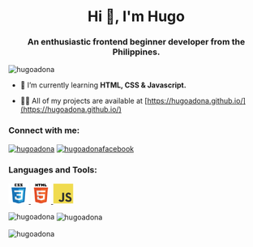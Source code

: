 <h1 align="center">Hi 👋, I'm Hugo</h1>
<h3 align="center">An enthusiastic frontend beginner developer from the Philippines.</h3>

<p align="left"> <img src="https://komarev.com/ghpvc/?username=hugoadona&label=Profile%20views&color=0e75b6&style=flat" alt="hugoadona" /> </p>

- 🌱 I’m currently learning **HTML, CSS & Javascript.**

- 👨‍💻 All of my projects are available at [https://hugoadona.github.io/](https://hugoadona.github.io/)

<h3 align="left">Connect with me:</h3>
<p align="left">
<a href="https://twitter.com/hugoadona" target="blank"><img align="center" src="https://raw.githubusercontent.com/rahuldkjain/github-profile-readme-generator/master/src/images/icons/Social/twitter.svg" alt="hugoadona" height="30" width="40" /></a>
<a href="https://fb.com/hugoadonafacebook" target="blank"><img align="center" src="https://raw.githubusercontent.com/rahuldkjain/github-profile-readme-generator/master/src/images/icons/Social/facebook.svg" alt="hugoadonafacebook" height="30" width="40" /></a>

<h3 align="left">Languages and Tools:</h3>
<p align="left"> <a href="https://www.w3schools.com/css/" target="_blank" rel="noreferrer"> <img src="https://raw.githubusercontent.com/devicons/devicon/master/icons/css3/css3-original-wordmark.svg" alt="css3" width="40" height="40"/> </a> <a href="https://www.w3.org/html/" target="_blank" rel="noreferrer"> <img src="https://raw.githubusercontent.com/devicons/devicon/master/icons/html5/html5-original-wordmark.svg" alt="html5" width="40" height="40"/> </a> <a href="https://developer.mozilla.org/en-US/docs/Web/JavaScript" target="_blank" rel="noreferrer"> <img src="https://raw.githubusercontent.com/devicons/devicon/master/icons/javascript/javascript-original.svg" alt="javascript" width="40" height="40"/> </a> </p>

<p><img align="left" src="https://github-readme-stats.vercel.app/api/top-langs?username=hugoadona&show_icons=true&locale=en&layout=compact" alt="hugoadona" /></p>

<p>&nbsp;<img align="center" src="https://github-readme-stats.vercel.app/api?username=hugoadona&show_icons=true&locale=en" alt="hugoadona" /></p>

<p><img align="center" src="https://github-readme-streak-stats.herokuapp.com/?user=hugoadona&" alt="hugoadona" /></p>
